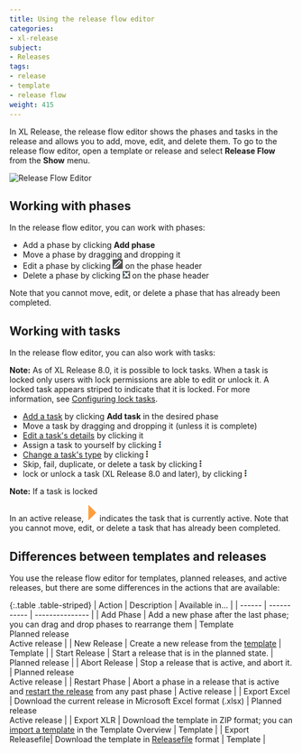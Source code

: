 ```yaml
---
title: Using the release flow editor
categories:
- xl-release
subject:
- Releases
tags:
- release
- template
- release flow
weight: 415
---
```


In XL Release, the release flow editor shows the phases and tasks in the release and allows you to add, move, edit, and delete them. To go to the release flow editor, open a template or release and select **Release Flow** from the **Show** menu.

![Release Flow Editor](../images/release-flow-editor.png)

## Working with phases

In the release flow editor, you can work with phases:

* Add a phase by clicking **Add phase**
* Move a phase by dragging and dropping it
* Edit a phase by clicking ![Phase edit button](/images/button_edit_phase.png) on the phase header
* Delete a phase by clicking ![Phase delete button](/images/button_delete_phase.png) on the phase header

Note that you cannot move, edit, or delete a phase that has already been completed.

## Working with tasks

In the release flow editor, you can also work with tasks:

**Note:** As of XL Release 8.0, it is possible to lock tasks. When a task is locked only users with lock permissions are able to edit or unlock it. A locked task appears striped to indicate that it is locked. For more information, see [Configuring lock tasks](http://docs.xebialabs.com/xl-release/how-to/configure-lock-tasks.markdown).

* [Add a task](/xl-release/how-to/add-a-task-to-a-phase.html) by clicking **Add task** in the desired phase
* Move a task by dragging and dropping it (unless it is complete)
* [Edit a task's details](/xl-release/how-to/working-with-tasks.html) by clicking it
* Assign a task to yourself by clicking ![Task action menu](/images/menu_three_dots.png)
* [Change a task's type](/xl-release/how-to/change-a-task-type.html) by clicking ![Task action menu](/images/menu_three_dots.png)
* Skip, fail, duplicate, or delete a task by clicking ![Task action menu](/images/menu_three_dots.png)
* lock or unlock a task (XL Release 8.0 and later), by clicking ![Task action menu](/images/menu_three_dots.png)

**Note:** If a task is locked

In an active release, ![Active task indicator](/images/active_task_arrow.png) indicates the task that is currently active. Note that you cannot move, edit, or delete a task that has already been completed.

## Differences between templates and releases

You use the release flow editor for templates, planned releases, and active releases, but there are some differences in the actions that are available:

{:.table .table-striped}
| Action | Description | Available in... |
| ------ | ----------- | --------------- |
| Add Phase | Add a new phase after the last phase; you can drag and drop phases to rearrange them | Template<br />Planned release<br />Active release |
| New Release | Create a new release from the [template](/xl-release/how-to/create-a-release-template.html) | Template |
| Start Release | Start a release that is in the planned state. |  Planned release |
| Abort Release | Stop a release that is active, and abort it. | Planned release<br />Active release |
| Restart Phase | Abort a phase in a release that is active and [restart the release](/xl-release/how-to/restart-a-phase-in-an-active-release.html) from any past phase | Active release |
| Export Excel | Download the current release in Microsoft Excel format (.xlsx) | Planned release<br />Active release |
| Export XLR | Download the template in ZIP format; you can [import a template](/xl-release/how-to/import-a-release-template.html) in the Template Overview | Template |
| Export Releasefile| Download the template in [Releasefile](/xl-release/concept/release-as-code.html) format | Template |
